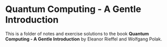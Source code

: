 # Quantum Computing - A Gentle Introduction

This is a folder of notes and exercise solutions to the book **Quantum Computing - A Gentle Introduction** by Eleanor Rieffel and Wolfgang Polak.